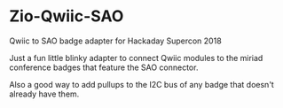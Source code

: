# Zio-Qwiic-SAO
Qwiic to SAO badge adapter for Hackaday Supercon 2018

Just a fun little blinky adapter to connect Qwiic modules to the miriad conference badges that feature the SAO connector.

Also a good way to add pullups to the I2C bus of any badge that doesn't already have them.
